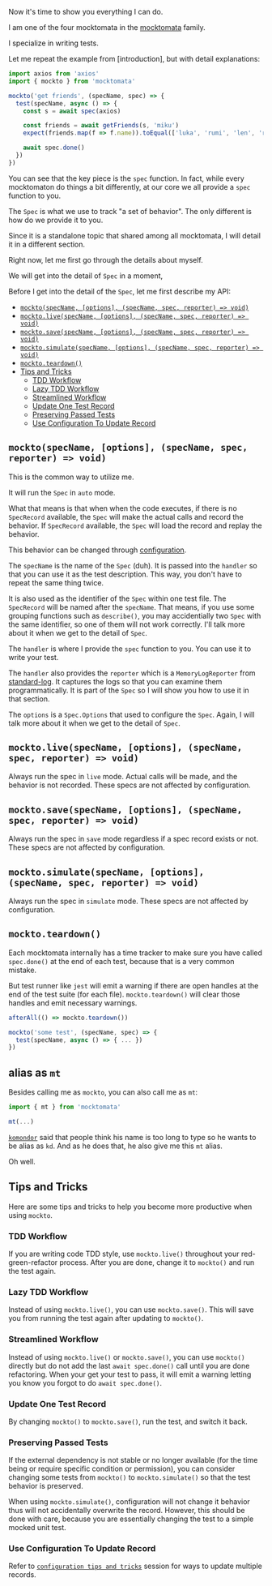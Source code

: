 Now it's time to show you everything I can do.

I am one of the four mocktomata in the [mocktomata] family.

I specialize in writing tests.

Let me repeat the example from [introduction],
but with detail explanations:

```ts
import axios from 'axios'
import { mockto } from 'mocktomata'

mockto('get friends', (specName, spec) => {
  test(specName, async () => {
    const s = await spec(axios)

    const friends = await getFriends(s, 'miku')
    expect(friends.map(f => f.name)).toEqual(['luka', 'rumi', 'len', 'ren'])

    await spec.done()
  })
})
```

You can see that the key piece is the `spec` function.
In fact, while every mocktomaton do things a bit differently,
at our core we all provide a `spec` function to you.

The `Spec` is what we use to track "a set of behavior".
The only different is how do we provide it to you.

Since it is a standalone topic that shared among all mocktomata,
I will detail it in a different section.

Right now, let me first go through the details about myself.

We will get into the detail of `Spec` in a moment,

Before I get into the detail of the `Spec`,
let me first describe my API:

- [`mockto(specName, [options], (specName, spec, reporter) => void)`](#mocktospecname-options-specname-spec-reporter--void)
- [`mockto.live(specName, [options], (specName, spec, reporter) => void)`](#mocktolivespecname-options-specname-spec-reporter--void)
- [`mockto.save(specName, [options], (specName, spec, reporter) => void)`](#mocktosavespecname-options-specname-spec-reporter--void)
- [`mockto.simulate(specName, [options], (specName, spec, reporter) => void)`](#mocktosimulatespecname-options-specname-spec-reporter--void)
- [`mockto.teardown()`](#mocktoteardown)
- [Tips and Tricks](#tips-and-tricks)
  - [TDD Workflow](#tdd-workflow)
  - [Lazy TDD Workflow](#lazy-tdd-workflow)
  - [Streamlined Workflow](#streamlined-workflow)
  - [Update One Test Record](#update-one-test-record)
  - [Preserving Passed Tests](#preserving-passed-tests)
  - [Use Configuration To Update Record](#use-configuration-to-update-record)

## `mockto(specName, [options], (specName, spec, reporter) => void)`

This is the common way to utilize me.

It will run the `Spec` in `auto` mode.

What that means is that when when the code executes,
if there is no `SpecRecord` available,
the `Spec` will make the actual calls and record the behavior.
If `SpecRecord` available, the `Spec` will load the record and replay the behavior.

This behavior can be changed through [configuration].

The `specName` is the name of the `Spec` (duh).
It is passed into the `handler` so that you can use it as the test description.
This way, you don't have to repeat the same thing twice.

It is also used as the identifier of the `Spec` within one test file.
The `SpecRecord` will be named after the `specName`.
That means, if you use some grouping functions such as `describe()`,
you may accidentially two `Spec` with the same identifier,
so one of them will not work correctly.
I'll talk more about it when we get to the detail of `Spec`.

The `handler` is where I provide the `spec` function to you.
You can use it to write your test.

The `handler` also provides the `reporter` which is a `MemoryLogReporter` from [standard-log].
It captures the logs so that you can examine them programmatically.
It is part of the `Spec` so I will show you how to use it in that section.

The `options` is a `Spec.Options` that used to configure the `Spec`.
Again, I will talk more about it when we get to the detail of `Spec`.

## `mockto.live(specName, [options], (specName, spec, reporter) => void)`

Always run the spec in `live` mode.
Actual calls will be made, and the behavior is not recorded.
These specs are not affected by configuration.

## `mockto.save(specName, [options], (specName, spec, reporter) => void)`

Always run the spec in `save` mode regardless if a spec record exists or not.
These specs are not affected by configuration.

## `mockto.simulate(specName, [options], (specName, spec, reporter) => void)`

Always run the spec in `simulate` mode.
These specs are not affected by configuration.

## `mockto.teardown()`

Each mocktomata internally has a time tracker to make sure you have called `spec.done()` at the end of each test,
because that is a very common mistake.

But test runner like `jest` will emit a warning if there are open handles at the end of the test suite (for each file).
`mockto.teardown()` will clear those handles and emit necessary warnings.

```ts
afterAll(() => mockto.teardown())

mockto('some test', (specName, spec) => {
  test(specName, async () => { ... })
})
```

## alias as `mt`

Besides calling me as `mockto`, you can also call me as `mt`:

```ts
import { mt } from 'mocktomata'

mt(...)
```

[`komondor`][komondor] said that people think his name is too long to type so he wants to be alias as `kd`.
And as he does that, he also give me this `mt` alias.

Oh well.

## Tips and Tricks

Here are some tips and tricks to help you become more productive when using `mockto`.

### TDD Workflow

If you are writing code TDD style,
use `mockto.live()` throughout your red-green-refactor process.
After you are done, change it to `mockto()` and run the test again.

### Lazy TDD Workflow

Instead of using `mockto.live()`, you can use `mockto.save()`.
This will save you from running the test again after updating to `mockto()`.

### Streamlined Workflow

Instead of using `mockto.live()` or `mockto.save()`,
you can use `mockto()` directly but do not add the last `await spec.done()` call until you are done refactoring.
When your get your test to pass, it will emit a warning letting you know you forgot to do `await spec.done()`.

### Update One Test Record

By changing `mockto()` to `mockto.save()`, run the test, and switch it back.

### Preserving Passed Tests

If the external dependency is not stable or no longer available (for the time being or require specific condition or permission),
you can consider changing some tests from `mockto()` to `mockto.simulate()` so that the test behavior is preserved.

When using `mockto.simulate()`, configuration will not change it behavior thus will not accidentally overwrite the record.
However, this should be done with care, because you are essentially changing the test to a simple mocked unit test.

### Use Configuration To Update Record

Refer to [`configuration tips and tricks`](./configuration.md#tips-and-tricks) session for ways to update multiple records.

[mocktomata]: https://github.com/mocktomata/mocktomata/blob/master/packages/mocktomata
[komondor]: ./komondor.md
[zucchini]: ./zucchini.md
[standard-log]: https://github.com/unional/standard-log
[configuration]: ./configuration.md
